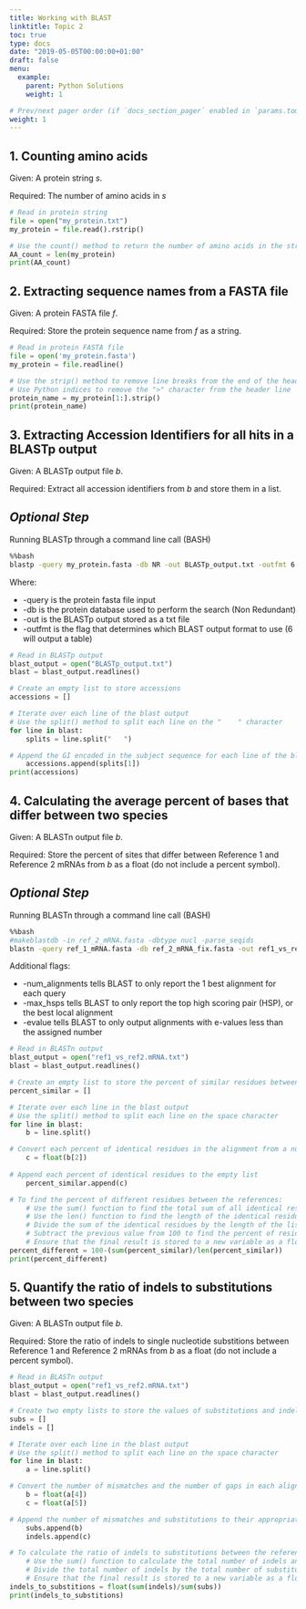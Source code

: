 ```yaml
---
title: Working with BLAST
linktitle: Topic 2
toc: true
type: docs
date: "2019-05-05T00:00:00+01:00"
draft: false
menu:
  example:
    parent: Python Solutions
    weight: 1

# Prev/next pager order (if `docs_section_pager` enabled in `params.toml`)
weight: 1
---
```


## 1. Counting amino acids
Given: A protein string *s*.

Required: The number of amino acids in *s*

```python
# Read in protein string
file = open("my_protein.txt")
my_protein = file.read().rstrip()

# Use the count() method to return the number of amino acids in the string
AA_count = len(my_protein)
print(AA_count)
```

## 2. Extracting sequence names from a FASTA file
Given: A protein FASTA file *f*.

Required: Store the protein sequence name from *f* as a string.

```python
# Read in protein FASTA file
file = open('my_protein.fasta')
my_protein = file.readline()

# Use the strip() method to remove line breaks from the end of the header line
# Use Python indices to remove the ">" character from the header line
protein_name = my_protein[1:].strip()
print(protein_name)
```

## 3. Extracting Accession Identifiers for all hits in a BLASTp output
Given: A BLASTp output file *b*.

Required: Extract all accession identifiers from *b* and store them in a list.

## *Optional Step*
Running BLASTp through a command line call (BASH)

```bash
%%bash
blastp -query my_protein.fasta -db NR -out BLASTp_output.txt -outfmt 6
```

Where:
*    -query is the protein fasta file input
*    -db is the protein database used to perform the search (Non Redundant)
*    -out is the BLASTp output stored as a txt file
*    -outfmt is the flag that determines which BLAST output format to use (6 will output a table)

```python
# Read in BLASTp output
blast_output = open("BLASTp_output.txt")
blast = blast_output.readlines()

# Create an empty list to store accessions
accessions = []

# Iterate over each line of the blast output
# Use the split() method to split each line on the "	" character
for line in blast:
    splits = line.split("	")

# Append the GI encoded in the subject sequence for each line of the blast output to the empty list
    accessions.append(splits[1])
print(accessions)
```

## 4. Calculating the average percent of bases that differ between two species
Given: A BLASTn output file *b*.

Required: Store the percent of sites that differ between Reference 1 and Reference 2 mRNAs from *b* as a float (do not include a percent symbol).

## *Optional Step*
Running BLASTn through a command line call (BASH)

```bash
%%bash
#makeblastdb -in ref_2_mRNA.fasta -dbtype nucl -parse_seqids
blastn -query ref_1_mRNA.fasta -db ref_2_mRNA_fix.fasta -out ref1_vs_ref2.mRNA.txt -outfmt 6 -num_alignments 1 -max_hsps 1 -evalue 1e-10
```

Additional flags:
*    -num_alignments tells BLAST to only report the 1 best alignment for each query
*    -max_hsps tells BLAST to only report the top high scoring pair (HSP), or the best local alignment
*    -evalue tells BLAST to only output alignments with e-values less than the assigned number

```python
# Read in BLASTn output
blast_output = open("ref1_vs_ref2.mRNA.txt")
blast = blast_output.readlines()

# Create an empty list to store the percent of similar residues between references 1 and 2
percent_similar = []

# Iterate over each line in the blast output
# Use the split() method to split each line on the space character
for line in blast:
    b = line.split()

# Convert each percent of identical residues in the alignment from a number to a float
    c = float(b[2])
    
# Append each percent of identical residues to the empty list
    percent_similar.append(c)

# To find the percent of different residues between the references:
    # Use the sum() function to find the total sum of all identical residues
    # Use the len() function to find the length of the identical residues list
    # Divide the sum of the identical residues by the length of the list
    # Subtract the previous value from 100 to find the percent of residues that differ
    # Ensure that the final result is stored to a new variable as a float
percent_different = 100-(sum(percent_similar)/len(percent_similar))
print(percent_different)
```

## 5. Quantify the ratio of indels to substitutions between two species
Given: A BLASTn output file *b*.

Required: Store the ratio of indels to single nucleotide substitions between Reference 1 and Reference 2 mRNAs from *b* as a float (do not include a percent symbol).

```python
# Read in BLASTn output
blast_output = open("ref1_vs_ref2.mRNA.txt")
blast = blast_output.readlines()

# Create two empty lists to store the values of substitutions and indels 
subs = []
indels = []

# Iterate over each line in the blast output
# Use the split() method to split each line on the space character
for line in blast:
    a = line.split()

# Convert the number of mismatches and the number of gaps in each alignment to a float
    b = float(a[4])
    c = float(a[5])

# Append the number of mismatches and substitutions to their appropriate lists
    subs.append(b)
    indels.append(c)

# To calculate the ratio of indels to substitutions between the references:
    # Use the sum() function to calculate the total number of indels and substitutions in each list
    # Divide the total number of indels by the total number of substitutions
    # Ensure that the final result is stored to a new variable as a float
indels_to_substitions = float(sum(indels)/sum(subs))
print(indels_to_substitions)
```
